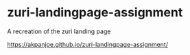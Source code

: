 # zuri-landingpage-assignment
A recreation of the zuri landing page

https://akpanjoe.github.io/zuri-landingpage-assignment/
